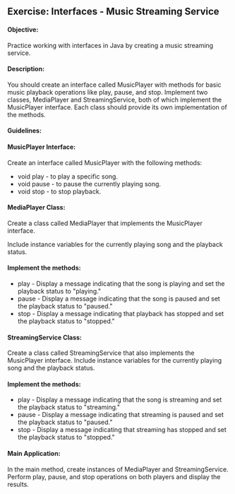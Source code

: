 ## Exercise: Interfaces - Music Streaming Service

#### Objective:

Practice working with interfaces in Java by creating a music streaming service.

#### Description:

You should create an interface called MusicPlayer with methods for basic music playback operations like play, pause, and stop. Implement two classes, MediaPlayer and StreamingService, both of which implement the MusicPlayer interface. Each class should provide its own implementation of the methods.

#### Guidelines:

#### MusicPlayer Interface:

Create an interface called MusicPlayer with the following methods:

- void play - to play a specific song.
- void pause - to pause the currently playing song.
- void stop - to stop playback.

#### MediaPlayer Class:

Create a class called MediaPlayer that implements the MusicPlayer interface.

Include instance variables for the currently playing song and the playback status.

#### Implement the methods:

- play - Display a message indicating that the song is playing and set the playback status to "playing."
- pause - Display a message indicating that the song is paused and set the playback status to "paused."
- stop - Display a message indicating that playback has stopped and set the playback status to "stopped."

#### StreamingService Class:

Create a class called StreamingService that also implements the MusicPlayer interface.
Include instance variables for the currently playing song and the playback status.

#### Implement the methods:

- play - Display a message indicating that the song is streaming and set the playback status to "streaming."
- pause - Display a message indicating that streaming is paused and set the playback status to "paused."
- stop - Display a message indicating that streaming has stopped and set the playback status to "stopped."

#### Main Application:

In the main method, create instances of MediaPlayer and StreamingService.
Perform play, pause, and stop operations on both players and display the results.
